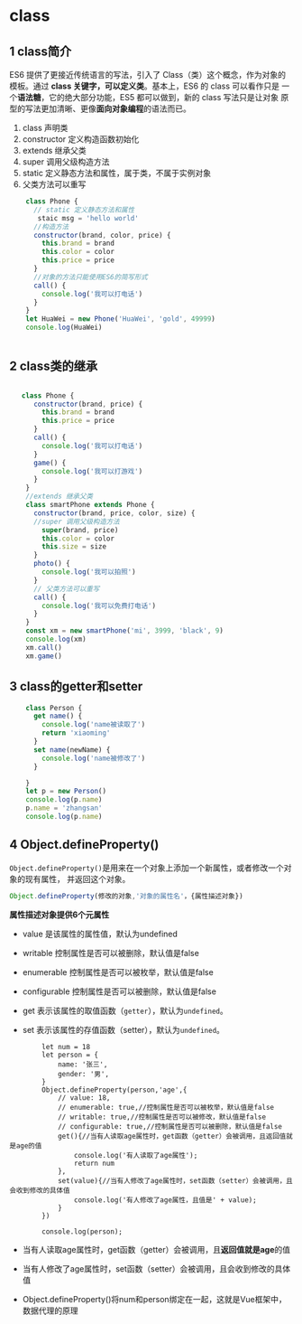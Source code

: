 # class

## 1 class简介

ES6 提供了更接近传统语言的写法，引入了 Class（类）这个概念，作为对象的模板。通过 **class 关键字，可以定义类**。基本上，ES6 的 class 可以看作只是 一个**语法糖**，它的绝大部分功能，ES5 都可以做到，新的 class 写法只是让对象 原型的写法更加清晰、更像**面向对象编程**的语法而已。

1. class 声明类
2. constructor 定义构造函数初始化
3. extends 继承父类
4. super 调用父级构造方法
5. static 定义静态方法和属性，属于类，不属于实例对象
6. 父类方法可以重写

```js
    class Phone {
      // static 定义静态方法和属性
       staic msg = 'hello world'
      //构造方法
      constructor(brand, color, price) {
        this.brand = brand
        this.color = color
        this.price = price
      }
      //对象的方法只能使用ES6的简写形式
      call() {
        console.log('我可以打电话')
      }
    }
    let HuaWei = new Phone('HuaWei', 'gold', 49999)
    console.log(HuaWei)
    
```

## 2 class类的继承

```js

   class Phone {
      constructor(brand, price) {
        this.brand = brand
        this.price = price
      }
      call() {
        console.log('我可以打电话')
      }
      game() {
        console.log('我可以打游戏')
      }
    }   
    //extends 继承父类
    class smartPhone extends Phone {
      constructor(brand, price, color, size) {
      //super 调用父级构造方法
        super(brand, price)
        this.color = color
        this.size = size
      }
      photo() {
        console.log('我可以拍照')
      }
      // 父类方法可以重写
      call() {
        console.log('我可以免费打电话')
      }
    }
    const xm = new smartPhone('mi', 3999, 'black', 9)
    console.log(xm)
    xm.call()
    xm.game()
```

## 3 class的getter和setter

```js
    class Person {
      get name() {
        console.log('name被读取了')
        return 'xiaoming'
      }
      set name(newName) {
        console.log('name被修改了')
      }

    }
    let p = new Person()
    console.log(p.name)
    p.name = 'zhangsan'
    console.log(p.name)
```

## 4 Object.defineProperty()

`Object.defineProperty()`是用来在一个对象上添加一个新属性，或者修改一个对象的现有属性， 并返回这个对象。

```js
Object.defineProperty(修改的对象,'对象的属性名'，{属性描述对象})
```

**属性描述对象提供6个元属性**

- value 是该属性的属性值，默认为undefined

- writable 控制属性是否可以被删除，默认值是false

- enumerable 控制属性是否可以被枚举，默认值是false

- configurable 控制属性是否可以被删除，默认值是false

- get  表示该属性的取值函数（`getter`），默认为`undefined`。

- set  表示该属性的存值函数（setter），默认为`undefined`。

```
        let num = 18
        let person = {
            name: '张三',
            gender: '男',
        }
        Object.defineProperty(person,'age',{
            // value: 18,
            // enumerable: true,//控制属性是否可以被枚举，默认值是false
            // writable: true,//控制属性是否可以被修改，默认值是false
            // configurable: true,//控制属性是否可以被删除，默认值是false
            get(){//当有人读取age属性时，get函数（getter）会被调用，且返回值就是age的值
                console.log('有人读取了age属性');
                return num
            },
            set(value){//当有人修改了age属性时，set函数（setter）会被调用，且会收到修改的具体值
                console.log('有人修改了age属性，且值是' + value);
            }
        })

        console.log(person);
```

- 当有人读取age属性时，get函数（getter）会被调用，且**返回值就是age**的值
- 当有人修改了age属性时，set函数（setter）会被调用，且会收到修改的具体值

- Object.defineProperty()将num和person绑定在一起，这就是Vue框架中，数据代理的原理

